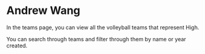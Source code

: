 # Andrew Wang

In the teams page, you can view all the volleyball teams that represent High.

You can search through teams and filter through them by name or year created.
